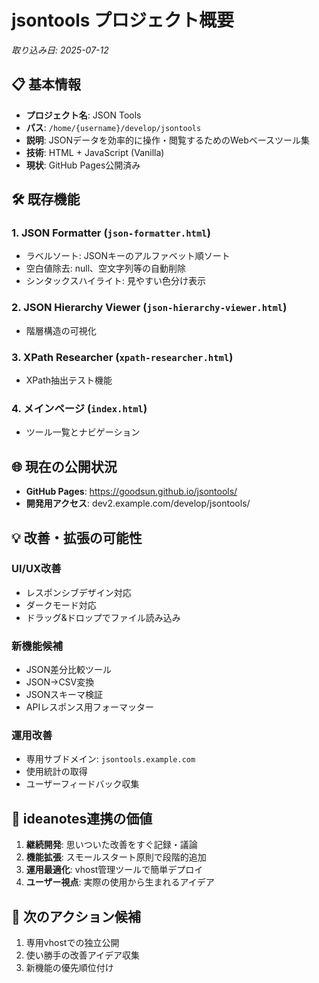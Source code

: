 # jsontools プロジェクト概要

*取り込み日: 2025-07-12*

## 📋 基本情報

- **プロジェクト名**: JSON Tools
- **パス**: `/home/{username}/develop/jsontools`
- **説明**: JSONデータを効率的に操作・閲覧するためのWebベースツール集
- **技術**: HTML + JavaScript (Vanilla)
- **現状**: GitHub Pages公開済み

## 🛠️ 既存機能

### 1. JSON Formatter (`json-formatter.html`)
- ラベルソート: JSONキーのアルファベット順ソート
- 空白値除去: null、空文字列等の自動削除
- シンタックスハイライト: 見やすい色分け表示

### 2. JSON Hierarchy Viewer (`json-hierarchy-viewer.html`)  
- 階層構造の可視化

### 3. XPath Researcher (`xpath-researcher.html`)
- XPath抽出テスト機能

### 4. メインページ (`index.html`)
- ツール一覧とナビゲーション

## 🌐 現在の公開状況

- **GitHub Pages**: https://goodsun.github.io/jsontools/
- **開発用アクセス**: dev2.example.com/develop/jsontools/

## 💡 改善・拡張の可能性

### UI/UX改善
- レスポンシブデザイン対応
- ダークモード対応
- ドラッグ&ドロップでファイル読み込み

### 新機能候補
- JSON差分比較ツール
- JSON→CSV変換
- JSONスキーマ検証
- APIレスポンス用フォーマッター

### 運用改善
- 専用サブドメイン: `jsontools.example.com`
- 使用統計の取得
- ユーザーフィードバック収集

## 🎯 ideanotes連携の価値

1. **継続開発**: 思いついた改善をすぐ記録・議論
2. **機能拡張**: スモールスタート原則で段階的追加
3. **運用最適化**: vhost管理ツールで簡単デプロイ
4. **ユーザー視点**: 実際の使用から生まれるアイデア

## 📝 次のアクション候補

1. 専用vhostでの独立公開
2. 使い勝手の改善アイデア収集
3. 新機能の優先順位付け